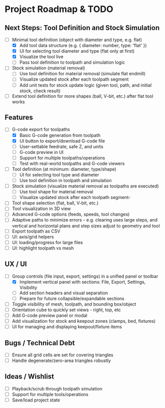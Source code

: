 # Project Roadmap & TODO

## Next Steps: Tool Definition and Stock Simulation

- [ ] Minimal tool definition (object with diameter and type, e.g. flat)
    - [x] Add tool data structure (e.g. { diameter: number, type: 'flat' })
    - [x] UI for selecting tool diameter and type (flat only at first)
    - [x] Visualize the tool live
    - [ ] Pass tool definition to toolpath and simulation logic

- [ ] Stock simulation (material removal)
    - [ ] Use tool definition for material removal (simulate flat endmill)
    - [ ] Visualize updated stock after each toolpath segment
    - [ ] Add unit tests for stock update logic (given tool, path, and initial stock, check result)

- [ ] Extend tool definition for more shapes (ball, V-bit, etc.) after flat tool works

## Features
- [ ] G-code export for toolpaths
    - [x] Basic G-code generation from toolpath
    - [x] UI button to export/download G-code file
    - [ ] User-settable feedrate, safe Z, and units
    - [ ] G-code preview in UI
    - [ ] Support for multiple toolpaths/operations
    - [ ] Test with real-world toolpaths and G-code viewers
- [ ] Tool definition (at minimum: diameter, type/shape)
    - [ ] UI for selecting tool type and diameter
    - [ ] Use tool definition in toolpath and simulation
- [ ] Stock simulation (visualize material removal as toolpaths are executed)
    - [ ] Use tool shape for material removal
    - [ ] Visualize updated stock after each toolpath segment- 
- [ ] Tool shape selection (flat, ball, V-bit, etc.)
- [ ] Tool visualization in 3D view
- [ ] Advanced G-code options (feeds, speeds, tool changes)
- [ ] Adaptive paths to minimize errors - e.g. clearing uses large steps, and vertical and horizontal plans and step sizes adjust to geometry and tool
- [ ] Export toolpath as CSV
- [ ] UI: axis/grid helpers
- [ ] UI: loading/progress for large files
- [ ] UI: highlight toolpath vs mesh

## UX / UI
- [ ] Group controls (file input, export, settings) in a unified panel or toolbar
    - [x] Implement vertical panel with sections: File, Export, Settings, Visibility
    - [ ] Add section headers and visual separation
    - [ ] Prepare for future collapsible/expandable sections
- [ ] Toggle visibility of mesh, toolpath, and bounding box/object
- [ ] Orientation cube to quickly set views - right, top, etc
- [ ] Add G-code preview panel or modal
- [ ] Add visualization for stock and keepout zones (clamps, bed, fixtures)
- [ ] UI for managing and displaying keepout/fixture items

## Bugs / Technical Debt
- [ ] Ensure all grid cells are set for covering triangles
- [ ] Handle degenerate/zero-area triangles robustly

## Ideas / Wishlist
- [ ] Playback/scrub through toolpath simulation
- [ ] Support for multiple tools/operations
- [ ] Save/load project state

